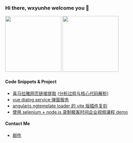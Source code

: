 ### Hi there, wxyunhe welcome you 👋


<div>
<img height="180em" src="https://github-readme-stats.vercel.app/api?username=wxyunhe&show_icons=true&theme=highcontrast&include_all_commits=true&count_private=true"/>
<img height="180em" src="https://github-readme-stats.vercel.app/api/top-langs/?username=wxyunhe&layout=compact&langs_count=8&theme=highcontrast"/>
</div>

#### Code Snippets & Project

- [喜马拉雅网页链接提取](https://github.com/wxyunhe/xmly-radio-extractor) [(分析过程与核心代码解析)](https://github.com/wxyunhe/xmly-radio-extractor/discussions/2)
- [vue dialog service 弹窗服务](https://gist.github.com/wxyunhe/b83db4ccc9b7adbe25815c5dba7f839e)
- [angularjs ngtemplate loader 的 vite 版插件复刻](https://gist.github.com/wxyunhe/bef3823c55690d3e47be4d11dcbb238c)
- [使用 selenium + node.js 录制极客时间企业视频课程 demo](https://github.com/wxyunhe/wxtime-script)

#### Contact Me

- [邮件](mailto:liyunhe_official@outlook.com)

